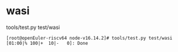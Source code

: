 # wasi

tools/test.py test/wasi

```
[root@openEuler-riscv64 node-v16.14.2]# tools/test.py test/wasi
[01:00|% 100|+  10|-   0]: Done  
```

